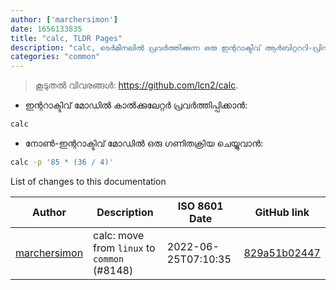 ```yaml
---
author: ['marchersimon']
date: 1656133835
title: "calc, TLDR Pages"
description: "calc, ടെർമിനലിൽ പ്രവർത്തിക്കുന്ന ഒരു ഇന്ററാക്ടിവ് ആർബിറ്റററി-പ്രിസിഷൻ കാൽക്കുലേറ്റർ."
categories: "common"
---
```

> കൂടുതൽ വിവരങ്ങൾ: <https://github.com/lcn2/calc>.

- ഇന്ററാക്ടിവ് മോഡിൽ കാൽക്കുലേറ്റർ പ്രവർത്തിപ്പിക്കാൻ:

```bash
calc
```

- നോൺ-ഇന്ററാക്ടിവ് മോഡിൽ ഒരു ഗണിതക്രിയ ചെയ്യുവാൻ:

```bash
calc -p '85 * (36 / 4)'
```
List of changes to this documentation


Author | Description | ISO 8601 Date | GitHub link
------|-----|-----|-----
[marchersimon](mailto:50295997+marchersimon@users.noreply.github.com) | calc: move from `linux` to `common` (#8148) | 2022-06-25T07:10:35 | [829a51b02447](https://github.com/tldr-pages/tldr/commit/829a51b024474aa484e033c7707f84058a5166e3)


